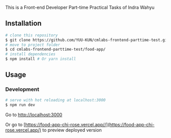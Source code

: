 This is a Front-end Developer Part-time Practical Tasks of Indra Wahyu

## Installation

``` bash
# clone this repository
$ git clone https://github.com/YUU-KUN/cmlabs-frontend-parttime-test.git
# move to project folder
$ cd cmlabs-frontend-parttime-test/food-app/
# install dependencies
$ npm install # Or yarn install
```

## Usage

### Development

``` bash
# serve with hot reloading at localhost:3000
$ npm run dev
```

Go to [http://localhost:3000](http://localhost:3000)

Or go to [https://food-app-chi-rose.vercel.app//](https://food-app-chi-rose.vercel.app/)
to preview deployed version
